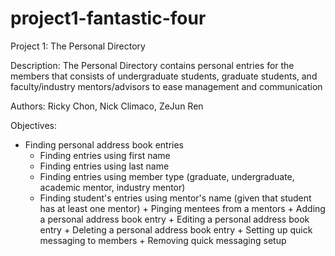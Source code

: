 # project1-fantastic-four
Project 1: The Personal Directory

   Description: The Personal Directory contains personal entries
   for the members that consists of undergraduate students, graduate students,
   and faculty/industry mentors/advisors to ease management and communication

   Authors: Ricky Chon, Nick Climaco, ZeJun Ren

   Objectives:
   + Finding personal address book entries
     - Finding entries using first name
     - Finding entries using last name
     - Finding entries using member type (graduate, undergraduate, academic
       mentor, industry mentor)
     - Finding student's entries using mentor's name (given that student has at
       least one mentor)
    + Pinging mentees from a mentors
    + Adding a personal address book entry
    + Editing a personal address book entry
    + Deleting a personal address book entry
    + Setting up quick messaging to members
    + Removing quick messaging setup
